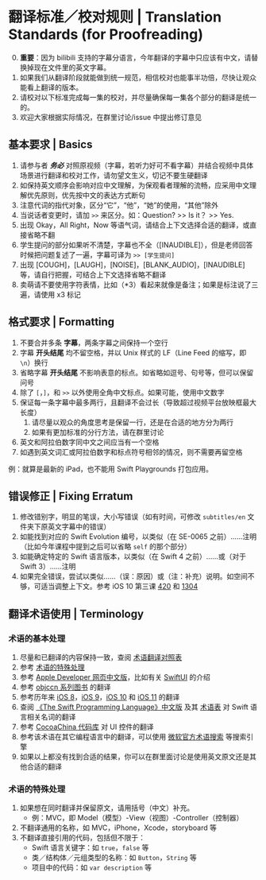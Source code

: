 # 翻译标准／校对规则 | Translation Standards (for Proofreading)

0. **重要**：因为 bilibili 支持的字幕分语言，今年翻译的字幕中只应该有中文，请替换掉现在文件里的英文字幕。
1. 如果我们从翻译阶段就能做到统一规范，相信校对也能事半功倍，尽快让观众能看上翻译的版本。
2. 请校对以下标准完成每一集的校对，并尽量确保每一集各个部分的翻译是统一的。
3. 欢迎大家根据实际情况，在群里讨论/issue 中提出修订意见

## 基本要求 | Basics

1. 请参与者 ***务必*** 对照原视频（字幕，若听力好可不看字幕）并结合视频中具体场景进行翻译和校对工作，请勿望文生义，切记不要生硬翻译
2. 如保持英文顺序会影响对应中文理解，为保观看者理解的流畅，应采用中文理解优先原则，优先按中文的表达方式断句
3. 注意代词的指代对象，区分“它”，“他”，“她”的使用，“其他”除外
4. 当说话者变更时，请加 `>>` 来区分。如：Question? >> Is it？ >> Yes.
5. 出现 Okay，All Right，Now 等语气词，请结合上下文选择合适的翻译，或直接省略不翻
6. 学生提问的部分如果听不清楚，字幕也不全（[INAUDIBLE]），但是老师回答时候把问题复述了一遍，字幕可译为 `>> [学生提问]`
7. 出现 [COUGH]，[LAUGH]，[NOISE]，[BLANK_AUDIO]，[INAUDIBLE] 等，请自行把握，可结合上下文选择省略不翻译
8. 卖萌请不要使用字符表情，比如（*3）看起来就像是备注；如果是标注说了三遍，请使用 x3 标记

## 格式要求 | Formatting

1. 不要合并多条 **字幕**，两条字幕之间保持一个空行
2. 字幕 **开头结尾** 均不留空格，并以 Unix 样式的 LF（Line Feed 的缩写，即 `\n`）换行
3. 省略字幕 **开头结尾** 不影响表意的标点。如省略如逗号、句号等，但可以保留问号
4. 除了 `[`，`]`，和 `>>` 以外使用全角中文标点。如果可能，使用中文数字
5. 保证每一条字幕中最多两行，且翻译不会过长（导致超过视频平台放映框最大长度）
    1. 请尽量以观众的角度思考是保留一行，还是在合适的地方分为两行
    2. 如果有更加标准的分行方法，请在群里讨论
6. 英文和阿拉伯数字同中文之间应当有一个空格
7. 如遇到英文词汇或阿拉伯数字和标点符号相邻的情况，则不需要再留空格

例：就算是最新的 iPad，也不能用 Swift Playgrounds 打包应用。

## 错误修正 | Fixing Erratum

1. 修改错别字，明显的笔误，大小写错误（如有时间，可修改 `subtitles/en` 文件夹下原英文字幕中的错误）
2. 如能找到对应的 Swift Evolution 编号，以类似（在 SE-0065 之前）……注明（比如今年课程中提到之后可以省略 `self` 的那个部分）
3. 如能确定特定的 Swift 语言版本，以类似（在 Swift 4 之前）……或（对于 Swift 3）……注明
4. 如果完全错误，尝试以类似……（误：原因）或（注：补充）说明。如空间不够，可适当调整上下文。参考 iOS 10 第三课 [420](https://github.com/ApolloZhu/Developing-iOS-10-Apps-with-Swift/blob/master/subtitles/3.%20More%20Swift%20and%20the%20Foundation%20Framework.srt#L2100) 和 [1304](https://github.com/ApolloZhu/Developing-iOS-10-Apps-with-Swift/blob/master/subtitles/3.%20More%20Swift%20and%20the%20Foundation%20Framework.srt#L6521)

## 翻译术语使用 | Terminology

### 术语的基本处理

1. 尽量和已翻译的内容保持一致，查阅 [术语翻译对照表](https://docs.qq.com/sheet/DVnBxdUdKcUh0dldE?c=B9A0B0)
2. 参考 [术语的特殊处理](#术语的特殊处理)
3. 参考 [Apple Developer 网页中文版](https://developer.apple.com/cn/)，比如有关 [SwiftUI](https://developer.apple.com/cn/xcode/swiftui/) 的介绍
4. 参考 [objccn 系列图书](https://objccn.io/products/) 的翻译
5. 参考历年来 [iOS 8](https://github.com/X140Yu/Developing_iOS_8_Apps_With_Swift)，[iOS 9](https://github.com/SwiftGGTeam/Developing-iOS-9-Apps-with-Swift)，[iOS 10](https://github.com/Apollonyan/Developing-iOS-10-Apps-with-Swift) 和 [iOS 11](https://github.com/Apollonyan/Developing-iOS-11-Apps-with-Swift) 的翻译
6. 查阅 [《The Swift Programming Language》中文版](https://swiftgg.gitbook.io/swift/) 及其 [术语表](https://github.com/SwiftGGTeam/the-swift-programming-language-in-chinese#%E6%9C%AF%E8%AF%AD%E8%A1%A8) 对 Swift 语言相关名词的翻译
7. 参考 [CocoaChina 代码库](http://code.cocoachina.com/) 对 UI 控件的翻译
8. 参考该术语在其它编程语言中的翻译，可以使用 [微软官方术语搜索](https://www.microsoft.com/Language/zh-cn/Search.aspx) 等搜索引擎
9. 如果以上都没有找到合适的结果，你可以在群里面讨论是使用英文原文还是其他合适的翻译

### 术语的特殊处理

1. 如果想在同时翻译并保留原文，请用括号（中文）补充。
    - 例：MVC，即 Model（模型）-View（视图）-Controller（控制器）
2. 不翻译通用的名称，如 MVC，iPhone，Xcode，storyboard 等
3. 不翻译直接引用的代码，包括但不限于：
    - Swift 语言关键字：如 `true`，`false` 等
    - 类／结构体／元组类型的名称：如 `Button`，`String` 等
    - 项目中的代码：如 `var description` 等
